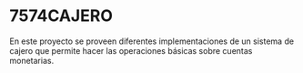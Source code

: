 # 7574CAJERO

En este proyecto se proveen diferentes implementaciones de un sistema de cajero que permite hacer las operaciones básicas sobre cuentas monetarias.